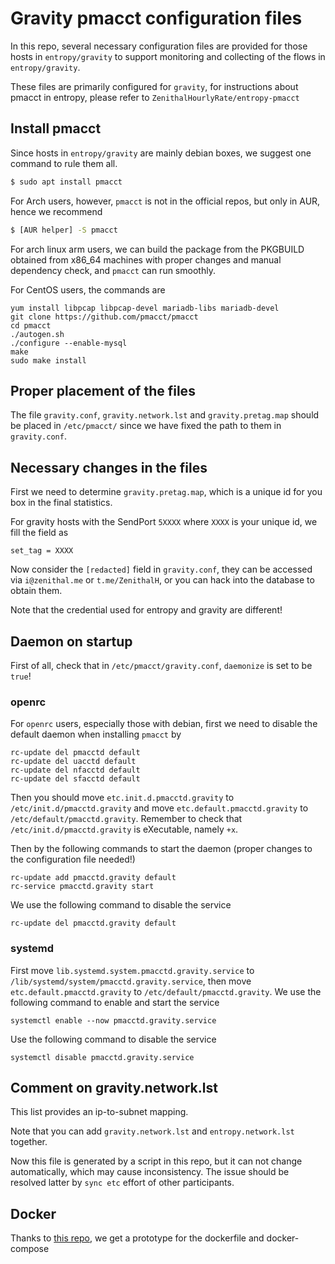 # Gravity pmacct configuration files

In this repo, several necessary configuration files are provided for those
hosts in `entropy/gravity` to support monitoring and collecting of the flows
in `entropy/gravity`.

These files are primarily configured for `gravity`, for instructions about
pmacct in entropy, please refer to `ZenithalHourlyRate/entropy-pmacct`

## Install pmacct

Since hosts in `entropy/gravity` are mainly debian boxes, we suggest one 
command to rule them all.

```bash
$ sudo apt install pmacct
```

For Arch users, however, `pmacct` is not in the official repos, but only in
AUR, hence we recommend

```bash
$ [AUR helper] -S pmacct
```

For arch linux arm users, we can build the package from the PKGBUILD obtained
from x86_64 machines with proper changes and manual dependency check, and
`pmacct` can run smoothly.

For CentOS users, the commands are

```
yum install libpcap libpcap-devel mariadb-libs mariadb-devel
git clone https://github.com/pmacct/pmacct
cd pmacct
./autogen.sh
./configure --enable-mysql
make
sudo make install
```

## Proper placement of the files

The file `gravity.conf`, `gravity.network.lst` and `gravity.pretag.map`
should be placed in `/etc/pmacct/` since we have
 fixed the path to them in `gravity.conf`.

## Necessary changes in the files

First we need to determine `gravity.pretag.map`, which is a unique id for 
you box in the final statistics.

For gravity hosts with the SendPort `5XXXX` where
`XXXX` is your unique id, we fill the field as

```
set_tag = XXXX
```

Now consider the `[redacted]` field in `gravity.conf`, they can be accessed
via `i@zenithal.me` or `t.me/ZenithalH`, or you can hack into the database
to obtain them.

Note that the credential used for entropy and gravity are different!

## Daemon on startup

First of all, check that in `/etc/pmacct/gravity.conf`, `daemonize` is set 
to be `true`!

### openrc

For `openrc` users, especially those with debian, first we need to disable
the default daemon when installing `pmacct` by

```
rc-update del pmacctd default
rc-update del uacctd default
rc-update del nfacctd default
rc-update del sfacctd default
```

Then you should move `etc.init.d.pmacctd.gravity` to 
`/etc/init.d/pmacctd.gravity` and move `etc.default.pmacctd.gravity` to
`/etc/default/pmacctd.gravity`. Remember to check that 
`/etc/init.d/pmacctd.gravity` is eXecutable, namely `+x`.

Then by the following commands to start the
daemon (proper changes to the configuration file needed!)

```
rc-update add pmacctd.gravity default
rc-service pmacctd.gravity start
```

We use the following command to disable the service

```
rc-update del pmacctd.gravity default
```

### systemd

First move `lib.systemd.system.pmacctd.gravity.service` to 
`/lib/systemd/system/pmacctd.gravity.service`, then move 
`etc.default.pmacctd.gravity` to `/etc/default/pmacctd.gravity`. We use the
following command to enable and start the service

```
systemctl enable --now pmacctd.gravity.service
```

Use the following command to disable the service

```
systemctl disable pmacctd.gravity.service
```

## Comment on gravity.network.lst

This list provides an ip-to-subnet mapping. 

Note that you can add `gravity.network.lst` and `entropy.network.lst` together.

Now this file is generated by a script in this repo, but it 
can not change automatically, which may cause inconsistency. The issue should
be resolved latter by `sync etc` effort of other participants.

## Docker

Thanks to [this repo](github.com/DE-IBH/pmacct-docker), we get a prototype for 
the dockerfile and docker-compose
